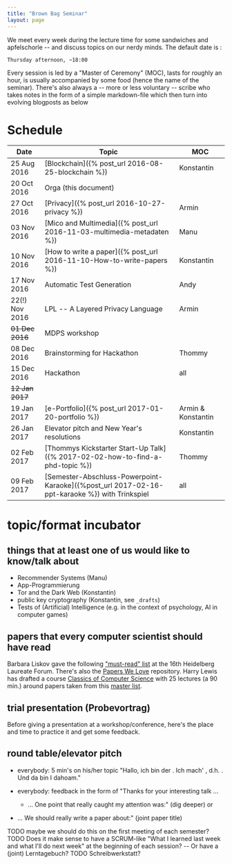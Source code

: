 ```yaml
---
title: "Brown Bag Seminar"
layout: page
---
```


We meet every week during the lecture time for some sandwiches and
apfelschorle -- and discuss topics on our nerdy minds. The default
date is :

    Thursday afternoon, ~18:00

Every session is led by a "Master of Ceremony" (MOC), lasts for
roughly an hour, is usually accompanied by some food (hence the name
of the seminar). There's also always a -- more or less voluntary --
scribe who takes notes in the form of a simple markdown-file which
then turn into evolving blogposts as below

# Schedule

| Date            | Topic                                                                                         | MOC                |
| ---------       | -----                                                                                         | ---                |
| 25 Aug 2016     | [Blockchain]({% post_url 2016-08-25-blockchain %})                                            | Konstantin         |
| 20 Oct 2016     | Orga (this document)                                                                          |                    |
| 27 Oct 2016     | [Privacy]({% post_url 2016-10-27-privacy %})                                                  | Armin              |
| 03 Nov 2016     | [Mico and Multimedia]({% post_url 2016-11-03-multimedia-metadaten %})                         | Manu               |
| 10 Nov 2016     | [How to write a paper]({% post_url 2016-11-10-How-to-write-papers %})                         | Konstantin         |
| 17 Nov 2016     | Automatic Test Generation                                                                     | Andy               |
| 22(!) Nov 2016  | LPL -- A Layered Privacy Language                                                             | Armin              |
| ~~01 Dec 2016~~ | MDPS workshop                                                                                 |                    |
| 08 Dec 2016     | Brainstorming for Hackathon                                                                   | Thommy             |
| 15 Dec 2016     | Hackathon                                                                                     | all                |
| ~~12 Jan 2017~~ |                                                                                               |                    |
| 19 Jan 2017     | [e-Portfolio]({% post_url 2017-01-20-portfolio %})                                            | Armin & Konstantin |
| 26 Jan 2017     | Elevator pitch and New Year's resolutions                                                     | Konstantin         |
| 02 Feb 2017     | [Thommys Kickstarter Start-Up Talk]({% 2017-02-02-how-to-find-a-phd-topic %})                 | Thommy             |
| 09 Feb 2017     | [Semester-Abschluss-Powerpoint-Karaoke]({%post_url 2017-02-16-ppt-karaoke %}) with Trinkspiel | all                |

# topic/format incubator

## things that at least one of us would like to know/talk about

- Recommender Systems (Manu)
- App-Programmierung
- Tor and the Dark Web (Konstantin)
- public key cryptography (Konstantin, see `_drafts`)
- Tests of (Artificial) Intelligence (e.g. in the context of
  psychology, AI in computer games)

## papers that every computer scientist should have read

Barbara Liskov gave the following ["must-read" list](http://jpirker.com/hlf16-liskovs-reading-list-for-computer-scientists/) at the 16th
Heidelberg Laureate Forum. There's also the
[Papers We Love](http://paperswelove.org/) repository. Harry Lewis has
drafted a course [Classics of Computer
Science](https://harry-lewis.blogspot.de/2016/12/classics-of-computer-science.html?m=0)
with 25 lectures (a 90 min.) around papers taken from this [master
list](https://docs.google.com/spreadsheets/d/1wS6O7-ZoFL7Cfjgt-kdhYxfg0qHdXyzpjJxikiqNPZg/edit#gid=65049622).

## trial presentation (Probevortrag)

Before giving a presentation at a workshop/conference, here's the
place and time to practice it and get some feedback.

## round table/elevator pitch

- everybody: 5 min's on his/her topic "Hallo, ich bin der <name>. Ich
  mach' <topic>, d.h. <explanation>. Und da bin I dahoam."

- everybody: feedback in the form of "Thanks for your interesting
  talk ...
  - ... One point that really caught my attention was:" (dig deeper)
 or
 - ... We should really write a paper about:" (joint paper title)

 TODO maybe we should do this on the first meeting of each semester?
 TODO Does it make sense to have a SCRUM-like "What I learned last week
 and what I'll do next week" at the beginning of each session? -- Or
 have a (joint) Lerntagebuch?
 TODO Schreibwerkstatt?
